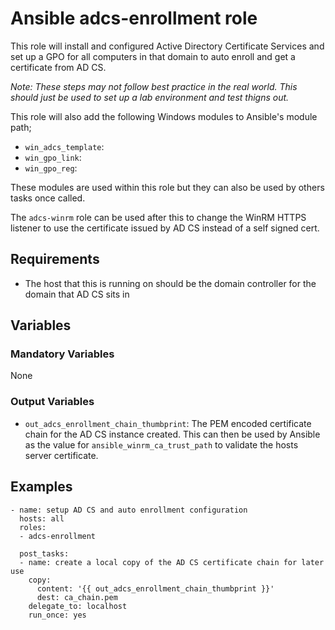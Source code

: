 # Ansible adcs-enrollment role

This role will install and configured Active Directory Certificate Services
and set up a GPO for all computers in that domain to auto enroll and get a
certificate from AD CS.

_Note: These steps may not follow best practice in the real world. This should just be used to set up a lab environment and test thigns out._

This role will also add the following Windows modules to Ansible's module path;

* `win_adcs_template`:
* `win_gpo_link`:
* `win_gpo_reg`:

These modules are used within this role but they can also be used by others tasks once called.

The `adcs-winrm` role can be used after this to change the WinRM HTTPS listener
to use the certificate issued by AD CS instead of a self signed cert.

## Requirements

* The host that this is running on should be the domain controller for the domain that AD CS sits in

## Variables

### Mandatory Variables

None

### Output Variables

* `out_adcs_enrollment_chain_thumbprint`: The PEM encoded certificate chain for the AD CS instance created. This can then be used by Ansible as the value for `ansible_winrm_ca_trust_path` to validate the hosts server certificate.

## Examples

```
- name: setup AD CS and auto enrollment configuration
  hosts: all
  roles:
  - adcs-enrollment

  post_tasks:
  - name: create a local copy of the AD CS certificate chain for later use
    copy:
      content: '{{ out_adcs_enrollment_chain_thumbprint }}'
      dest: ca_chain.pem
    delegate_to: localhost
    run_once: yes
```
